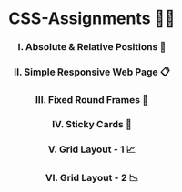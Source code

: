 <h1 align="center">CSS-Assignments 📝‍💻</h1>

<h3 align="center">I. Absolute & Relative Positions 📐</h3>
<h3 align="center">II. Simple Responsive Web Page 📋</h3>
<h3 align="center">III. Fixed Round Frames 🧿</h3>
<h3 align="center">IV. Sticky Cards 🎴</h3>
<h3 align="center">V. Grid Layout - 1 📈</h3>
<h3 align="center">VI. Grid Layout - 2 📉</h3>

